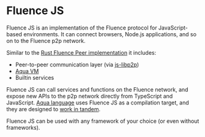 # Fluence JS

Fluence JS is an implementation of the Fluence protocol for JavaScript-based environments. It can connect browsers, Node.js applications, and so on to the Fluence p2p network.

Similar to the [Rust Fluence Peer implementation](https://github.com/fluencelabs/fluence) it includes:

- Peer-to-peer communication layer (via [js-libp2p](https://github.com/libp2p/js-libp2p))
- [Aqua VM](https://github.com/fluencelabs/aquavm)
- Builtin services

Fluence JS can call services and functions on the Fluence network, and expose new APIs to the p2p network directly from TypeScript and JavaScript.
[Aqua language](https://github.com/fluencelabs/aqua) uses Fluence JS as a compilation target, and they are designed to [work in tandem](https://doc.fluence.dev/docs/js-sdk/3_in_depth#understanding-the-aqua-compiler-output).

Fluence JS can be used with any framework of your choice \(or even without frameworks\).
